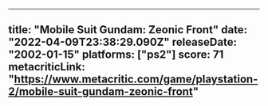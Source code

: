 
---
title: "Mobile Suit Gundam: Zeonic Front"
date: "2022-04-09T23:38:29.090Z"
releaseDate: "2002-01-15"
platforms: ["ps2"]
score: 71
metacriticLink: "https://www.metacritic.com/game/playstation-2/mobile-suit-gundam-zeonic-front"
---
